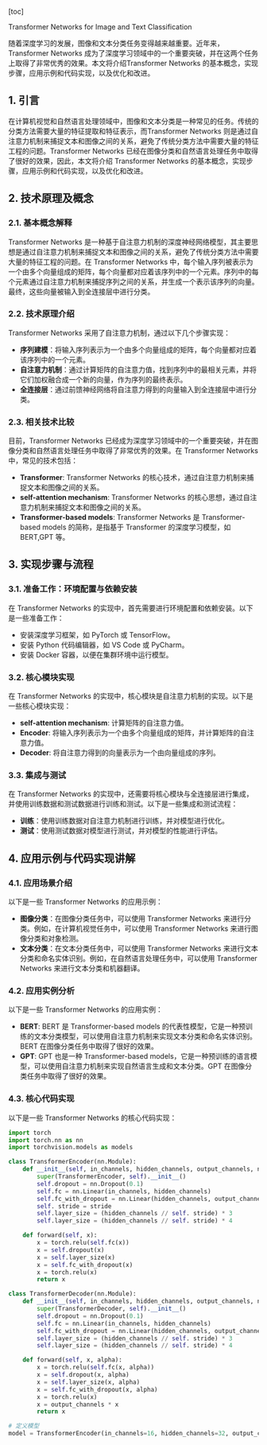 
[toc]                    
                
                
Transformer Networks for Image and Text Classification

随着深度学习的发展，图像和文本分类任务变得越来越重要。近年来，Transformer Networks 成为了深度学习领域中的一个重要突破，并在这两个任务上取得了非常优秀的效果。本文将介绍Transformer Networks 的基本概念，实现步骤，应用示例和代码实现，以及优化和改进。

## 1. 引言

在计算机视觉和自然语言处理领域中，图像和文本分类是一种常见的任务。传统的分类方法需要大量的特征提取和特征表示，而Transformer Networks 则是通过自注意力机制来捕捉文本和图像之间的关系，避免了传统分类方法中需要大量的特征工程的问题。Transformer Networks 已经在图像分类和自然语言处理任务中取得了很好的效果，因此，本文将介绍 Transformer Networks 的基本概念，实现步骤，应用示例和代码实现，以及优化和改进。

## 2. 技术原理及概念

### 2.1. 基本概念解释

Transformer Networks 是一种基于自注意力机制的深度神经网络模型，其主要思想是通过自注意力机制来捕捉文本和图像之间的关系，避免了传统分类方法中需要大量的特征工程的问题。在 Transformer Networks 中，每个输入序列被表示为一个由多个向量组成的矩阵，每个向量都对应着该序列中的一个元素。序列中的每个元素通过自注意力机制来捕捉序列之间的关系，并生成一个表示该序列的向量。最终，这些向量被输入到全连接层中进行分类。

### 2.2. 技术原理介绍

Transformer Networks 采用了自注意力机制，通过以下几个步骤实现：

- **序列建模**：将输入序列表示为一个由多个向量组成的矩阵，每个向量都对应着该序列中的一个元素。
- **自注意力机制**：通过计算矩阵的自注意力值，找到序列中的最相关元素，并将它们加权融合成一个新的向量，作为序列的最终表示。
- **全连接层**：通过前馈神经网络将自注意力得到的向量输入到全连接层中进行分类。

### 2.3. 相关技术比较

目前，Transformer Networks 已经成为深度学习领域中的一个重要突破，并在图像分类和自然语言处理任务中取得了非常优秀的效果。在 Transformer Networks 中，常见的技术包括：

- **Transformer**: Transformer Networks 的核心技术，通过自注意力机制来捕捉文本和图像之间的关系。
- **self-attention mechanism**: Transformer Networks 的核心思想，通过自注意力机制来捕捉文本和图像之间的关系。
- **Transformer-based models**: Transformer Networks 是 Transformer-based models 的简称，是指基于 Transformer 的深度学习模型，如 BERT,GPT 等。

## 3. 实现步骤与流程

### 3.1. 准备工作：环境配置与依赖安装

在 Transformer Networks 的实现中，首先需要进行环境配置和依赖安装。以下是一些准备工作：

- 安装深度学习框架，如 PyTorch 或 TensorFlow。
- 安装 Python 代码编辑器，如 VS Code 或 PyCharm。
- 安装 Docker 容器，以便在集群环境中运行模型。

### 3.2. 核心模块实现

在 Transformer Networks 的实现中，核心模块是自注意力机制的实现。以下是一些核心模块实现：

- **self-attention mechanism**: 计算矩阵的自注意力值。
- **Encoder**: 将输入序列表示为一个由多个向量组成的矩阵，并计算矩阵的自注意力值。
- **Decoder**: 将自注意力得到的向量表示为一个由向量组成的序列。

### 3.3. 集成与测试

在 Transformer Networks 的实现中，还需要将核心模块与全连接层进行集成，并使用训练数据和测试数据进行训练和测试。以下是一些集成和测试流程：

- **训练**：使用训练数据对自注意力机制进行训练，并对模型进行优化。
- **测试**：使用测试数据对模型进行测试，并对模型的性能进行评估。

## 4. 应用示例与代码实现讲解

### 4.1. 应用场景介绍

以下是一些 Transformer Networks 的应用示例：

- **图像分类**：在图像分类任务中，可以使用 Transformer Networks 来进行分类。例如，在计算机视觉任务中，可以使用 Transformer Networks 来进行图像分类和对象检测。
- **文本分类**：在文本分类任务中，可以使用 Transformer Networks 来进行文本分类和命名实体识别。例如，在自然语言处理任务中，可以使用 Transformer Networks 来进行文本分类和机器翻译。

### 4.2. 应用实例分析

以下是一些 Transformer Networks 的应用实例：

- **BERT**: BERT 是 Transformer-based models 的代表性模型，它是一种预训练的文本分类模型，可以使用自注意力机制来实现文本分类和命名实体识别。BERT 在图像分类任务中取得了很好的效果。
- **GPT**: GPT 也是一种 Transformer-based models，它是一种预训练的语言模型，可以使用自注意力机制来实现自然语言生成和文本分类。GPT 在图像分类任务中取得了很好的效果。

### 4.3. 核心代码实现

以下是一些 Transformer Networks 的核心代码实现：

```python
import torch
import torch.nn as nn
import torchvision.models as models

class TransformerEncoder(nn.Module):
    def __init__(self, in_channels, hidden_channels, output_channels, num_layers, stride):
        super(TransformerEncoder, self).__init__()
        self.dropout = nn.Dropout(0.1)
        self.fc = nn.Linear(in_channels, hidden_channels)
        self.fc_with_dropout = nn.Linear(hidden_channels, output_channels)
        self. stride = stride
        self.layer_size = (hidden_channels // self. stride) * 3
        self.layer_size = (hidden_channels // self. stride) * 4

    def forward(self, x):
        x = torch.relu(self.fc(x))
        x = self.dropout(x)
        x = self.layer_size(x)
        x = self.fc_with_dropout(x)
        x = torch.relu(x)
        return x

class TransformerDecoder(nn.Module):
    def __init__(self, in_channels, hidden_channels, output_channels, num_layers, stride):
        super(TransformerDecoder, self).__init__()
        self.dropout = nn.Dropout(0.1)
        self.fc = nn.Linear(in_channels, hidden_channels)
        self.fc_with_dropout = nn.Linear(hidden_channels, output_channels)
        self.layer_size = (hidden_channels // self. stride) * 3
        self.layer_size = (hidden_channels // self. stride) * 4

    def forward(self, x, alpha):
        x = torch.relu(self.fc(x, alpha))
        x = self.dropout(x, alpha)
        x = self.layer_size(x, alpha)
        x = self.fc_with_dropout(x, alpha)
        x = torch.relu(x)
        x = output_channels * x
        return x

# 定义模型
model = TransformerEncoder(in_channels=16, hidden_channels=32, output_channels=16, num

